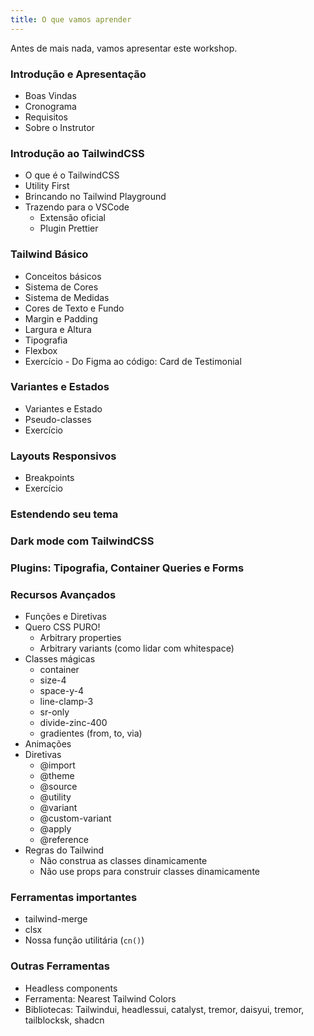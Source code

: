 ```yaml
---
title: O que vamos aprender
---
```


Antes de mais nada, vamos apresentar este workshop.

### Introdução e Apresentação

- Boas Vindas
- Cronograma
- Requisitos
- Sobre o Instrutor

### Introdução ao TailwindCSS

- O que é o TailwindCSS
- Utility First
- Brincando no Tailwind Playground
- Trazendo para o VSCode
  - Extensão oficial
  - Plugin Prettier

### Tailwind Básico

- Conceitos básicos
- Sistema de Cores
- Sistema de Medidas
- Cores de Texto e Fundo
- Margin e Padding
- Largura e Altura
- Tipografia
- Flexbox
- Exercício - Do Figma ao código: Card de Testimonial

### Variantes e Estados

- Variantes e Estado
- Pseudo-classes
- Exercício

### Layouts Responsivos

- Breakpoints
- Exercício

### Estendendo seu tema

### Dark mode com TailwindCSS

### Plugins: Tipografia, Container Queries e Forms

### Recursos Avançados

- Funções e Diretivas
- Quero CSS PURO!
  - Arbitrary properties
  - Arbitrary variants (como lidar com whitespace)
- Classes mágicas
  - container
  - size-4
  - space-y-4
  - line-clamp-3
  - sr-only
  - divide-zinc-400
  - gradientes (from, to, via)
- Animações
- Diretivas
  - @import
  - @theme
  - @source
  - @utility
  - @variant
  - @custom-variant
  - @apply
  - @reference
- Regras do Tailwind
  - Não construa as classes dinamicamente
  - Não use props para construir classes dinamicamente

### Ferramentas importantes

- tailwind-merge
- clsx
- Nossa função utilitária (`cn()`)

### Outras Ferramentas

- Headless components
- Ferramenta: Nearest Tailwind Colors
- Bibliotecas: Tailwindui, headlessui, catalyst, tremor, daisyui, tremor, tailblocksk, shadcn
